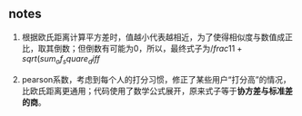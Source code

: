 ## notes

1. 根据欧氏距离计算平方差时，值越小代表越相近，为了使得相似度与数值成正比，取其倒数；但倒数有可能为0，所以，最终式子为$/frac{1}{1 + sqrt(sum_of_square_diff}$

2. pearson系数，考虑到每个人的打分习惯，修正了某些用户“打分高”的情况，比欧氏距离更通用；代码使用了数学公式展开，原来式子等于**协方差与标准差的商**。